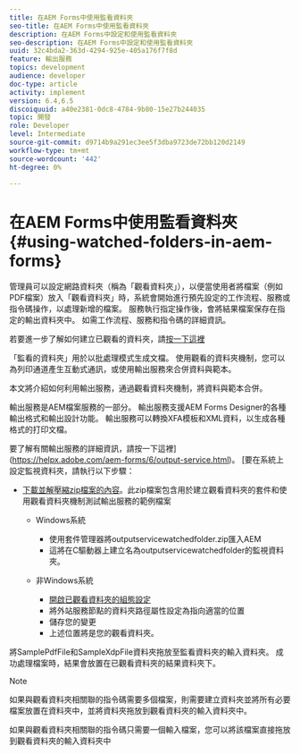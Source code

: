 ```yaml
---
title: 在AEM Forms中使用監看資料夾
seo-title: 在AEM Forms中使用監看資料夾
description: 在AEM Forms中設定和使用監看資料夾
seo-description: 在AEM Forms中設定和使用監看資料夾
uuid: 32c4bda2-363d-4294-925e-405a176f7f8d
feature: 輸出服務
topics: development
audience: developer
doc-type: article
activity: implement
version: 6.4,6.5
discoiquuid: a40e2381-0dc8-4784-9b80-15e27b244035
topic: 開發
role: Developer
level: Intermediate
source-git-commit: d9714b9a291ec3ee5f3dba9723de72bb120d2149
workflow-type: tm+mt
source-wordcount: '442'
ht-degree: 0%

---
```



# 在AEM Forms中使用監看資料夾{#using-watched-folders-in-aem-forms}

管理員可以設定網路資料夾（稱為「觀看資料夾」），以便當使用者將檔案（例如PDF檔案）放入「觀看資料夾」時，系統會開始進行預先設定的工作流程、服務或指令碼操作，以處理新增的檔案。 服務執行指定操作後，會將結果檔案保存在指定的輸出資料夾中。 如需工作流程、服務和指令碼的詳細資訊。

若要進一步了解如何建立已觀看的資料夾，請[按一下這裡](https://helpx.adobe.com/experience-manager/6-4/forms/using/Creating-Configure-watched-folder.html)

「監看的資料夾」用於以批處理模式生成文檔。 使用觀看的資料夾機制，您可以為列印通道產生互動式通訊，或使用輸出服務來合併資料與範本。

本文將介紹如何利用輸出服務，通過觀看資料夾機制，將資料與範本合併。

輸出服務是AEM檔案服務的一部分。 輸出服務支援AEM Forms Designer的各種輸出格式和輸出設計功能。 輸出服務可以轉換XFA模板和XML資料，以生成各種格式的打印文檔。

要了解有關輸出服務的詳細資訊，請按一下這裡](https://helpx.adobe.com/aem-forms/6/output-service.html)。
[要在系統上設定監視資料夾，請執行以下步驟：
* [下載並解壓縮zip檔案的內容](assets/outputservicewatchedfolderkt.zip)。此zip檔案包含用於建立觀看資料夾的套件和使用觀看資料夾機制測試輸出服務的範例檔案
   * Windows系統

      * 使用套件管理器將outputservicewatchedfolder.zip匯入AEM
      * 這將在C驅動器上建立名為outputservicewatchedfolder的監視資料夾。
   * 非Windows系統
      * [開啟已觀看資料夾的組態設定](http://localhost:4502/crx/de/index.jsp#/etc/fd/watchfolder/config/outputservice)
      * 將外站服務節點的資料夾路徑屬性設定為指向適當的位置
      * 儲存您的變更
      * 上述位置將是您的觀看資料夾。

將SamplePdfFile和SampleXdpFile資料夾拖放至監看資料夾的輸入資料夾。 成功處理檔案時，結果會放置在已觀看資料夾的結果資料夾下。


>[!NOTE]
>
>如果與觀看資料夾相關聯的指令碼需要多個檔案，則需要建立資料夾並將所有必要檔案放置在資料夾中，並將資料夾拖放到觀看資料夾的輸入資料夾中。
>
>如果與觀看資料夾相關聯的指令碼只需要一個輸入檔案，您可以將該檔案直接拖放到觀看資料夾的輸入資料夾中


